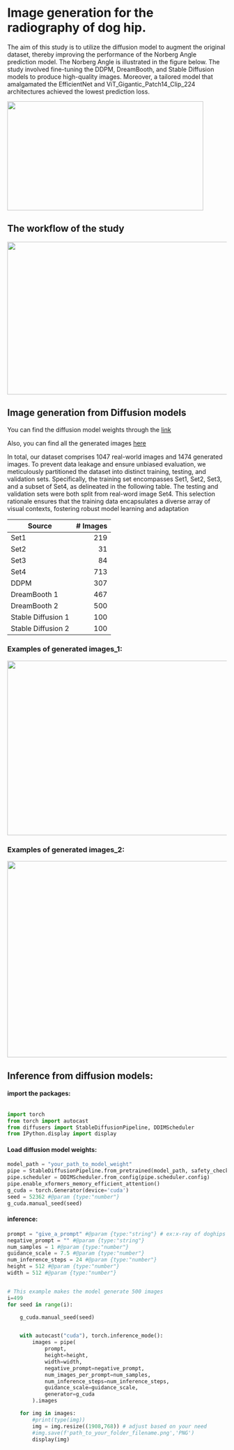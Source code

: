 # Image generation for the radiography of dog hip.
The aim of this study is to utilize the diffusion model to augment the original dataset, thereby improving the performance of the Norberg Angle prediction model. The Norberg Angle is illustrated in the figure below. The study involved fine-tuning the DDPM, DreamBooth, and Stable Diffusion models to produce high-quality images. Moreover, a tailored model that amalgamated the EfficientNet and ViT_Gigantic_Patch14_Clip_224 architectures achieved the lowest prediction loss.

<img src="https://github.com/YoushanZhang/AiAI/assets/74528993/3c3fd898-7857-4f2a-88fd-723165ddfb4f" width="450" height="250">

## The workflow of the study
<img src="https://github.com/YoushanZhang/AiAI/assets/74528993/8ce23469-dc6c-4eb3-8fa9-781e1f20cb92" width="550" height="350">


## Image generation from Diffusion models 
You can find the diffusion model weights through the [link](https://shorturl.at/pAY49)

Also, you can find all the generated images [here](https://drive.google.com/drive/folders/1Y_rxgAFNPX2thpiiFbtdiF52q3OT3mbK?usp=drive_link) 

In total, our dataset comprises 1047 real-world images and 1474 generated images. To prevent data leakage and ensure unbiased evaluation, we
meticulously partitioned the dataset into distinct training, testing, and validation sets. Specifically, the training set encompasses Set1, Set2,
Set3, and a subset of Set4, as delineated in the following table. The testing and
validation sets were both split from real-word image Set4. This selection
rationale ensures that the training data encapsulates a diverse
array of visual contexts, fostering robust model learning and adaptation

| Source           | # Images |
|------------------|---------:|
| Set1             |      219 |
| Set2             |       31 |
| Set3             |       84 |
| Set4             |      713 |
| DDPM             |      307 |
| DreamBooth 1     |      467 |
| DreamBooth 2     |      500 |
| Stable Diffusion 1 |     100 |
| Stable Diffusion 2 |     100 |

### Examples of generated images_1:
<img src="https://github.com/YSH-314/AiAI/assets/74528993/236c09c6-2e4d-43b7-af1f-6313e279c3b5" width="750" height="400">

### Examples of generated images_2:
<img src="https://github.com/YSH-314/AiAI/assets/74528993/1daddc41-df10-4945-ae24-269611550c6a" width="650" height="450">

## Inference from diffusion models:
#### import the packages:
```python

import torch
from torch import autocast
from diffusers import StableDiffusionPipeline, DDIMScheduler
from IPython.display import display
```
#### Load diffusion model weights:
```python
model_path = "your_path_to_model_weight"       
pipe = StableDiffusionPipeline.from_pretrained(model_path, safety_checker=None, torch_dtype=torch.float16).to('cuda')
pipe.scheduler = DDIMScheduler.from_config(pipe.scheduler.config)
pipe.enable_xformers_memory_efficient_attention()
g_cuda = torch.Generator(device='cuda')
seed = 52362 #@param {type:"number"}
g_cuda.manual_seed(seed)
```
#### inference:
```python
prompt = "give_a_prompt" #@param {type:"string"} # ex:x-ray of doghips with black background
negative_prompt = "" #@param {type:"string"}
num_samples = 1 #@param {type:"number"}
guidance_scale = 7.5 #@param {type:"number"}
num_inference_steps = 24 #@param {type:"number"} 
height = 512 #@param {type:"number"}
width = 512 #@param {type:"number"}


# This example makes the model generate 500 images 
i=499
for seed in range(i):

    g_cuda.manual_seed(seed)


    with autocast("cuda"), torch.inference_mode():
        images = pipe(
            prompt,
            height=height,
            width=width,
            negative_prompt=negative_prompt,
            num_images_per_prompt=num_samples,
            num_inference_steps=num_inference_steps,
            guidance_scale=guidance_scale,
            generator=g_cuda
        ).images

    for img in images:
        #print(type(img))
        img = img.resize((1908,768)) # adjust based on your need
        #img.save(f'path_to_your_folder_filename.png','PNG')
        display(img)
```
